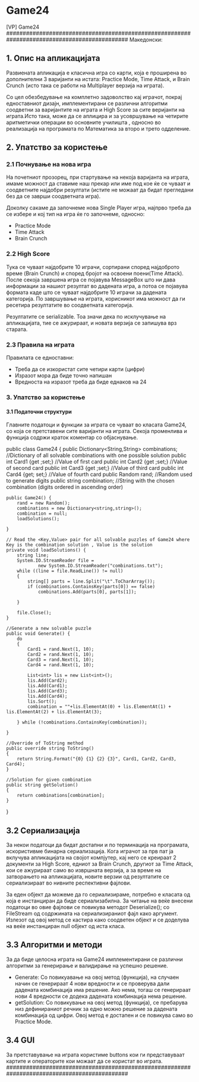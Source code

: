 # Game24

[VP] Game24 
############################################################################################# 
Македонски:
## 1. Опис на апликацијата
Развиената апликација е класична игра со карти, која е проширена во дополнителни 3 варијанти на истата: Practice Mode, Time Attack, и Brain Crunch (исто така се работи на Multiplayer верзија на играта). 

Со цел обезбедување на комплетно задоволство кај играчот, покрај едноставниот дизајн, имплементирани се различни алгоритми соодветни за варијантите на играта и High Score за сите веријанти на играта.Исто така, може да се аплицира и за усовршување на четирите аритметички операции во основните училишта , односно во реализација на програмата по Математика за второ и трето одделение.

## 2. Упатство за користење
### 2.1 Почнување на нова игра
На почетниот прозорец, при стартување на некоја варијанта на играта, имаме можност да ставиме наш прекар или име под кое ќе се чуваат и соодветните најдобри резултати (истите не можаат да бидат прегледани без да се заврши соодветната игра).

Доколку сакаме да започнеме нова Single Player игра, најпрво треба да се избере и кој тип на игра ќе го започнеме, односно:

- Practice Mode
- Time Attack
- Brain Crunch
### 2.2 High Score
Тука се чуваат најдобрите 10 играчи, сортирани според најдоброто време (Brain Crunch) и според бројот на освоени поени(Time Attack).
После секоја завршена игра се појавува MessageBox што ни дава информации за нашиот резултат во дадената игра, а потоа се појавува формата каде што се чуваат најдобрите 10 играчи за дадената категорија. По завршување на играта, корисникот има можност да ги ресетира резултатите во соодветната категорија.

Резултатите се serializable. Тоа значи дека по исклучување на апликацијата, тие се ажурираат, и новата верзија се запишува врз старата.

### 2.3 Правила на играта

Правилата се едноставни: 
- Треба да се изкористат сите четири карти (цифри) 
- Изразот мора да биде точно напишан 
- Вредноста на изразот треба да биде еднаков на 24

### 3. Упатство за користење
#### 3.1 Податочни структури

Главните податоци и функции за играта се чуваат во класата Game24, со која се претставени сите варијанти на играта. Секоја променлива и функција содржи краток коментар со објаснување.

public class Game24 
{
    public Dictionary<String,String> combinations; //Dictionary of all solvable combinations with one possible solution
    public int Card1 {get ;set;} //Value of first card
    public int Card2 {get ;set;} //Value of second card
    public int Card3 {get ;set;} //Value of third card
    public int Card4 {get; set;} //Value of fourth card
    public Random rand; //Random used to generate digits
    public string combination; //String with the chosen combination (digits ordered in ascending order) 

    public Game24() {
        rand = new Random();
        combinations = new Dictionary<string,string>();
        combination = null;
        loadSolutions();

    }

    // Read the <Key,Value> pair for all solvable puzzles of Game24 where Key is the combination solution , Value is the solution
    private void loadSolutions() {
        string line;
        System.IO.StreamReader file =
                new System.IO.StreamReader("combinations.txt");
        while ((line = file.ReadLine()) != null)
        {
            string[] parts = line.Split("\t".ToCharArray());
            if (combinations.ContainsKey(parts[0]) == false)
                combinations.Add(parts[0], parts[1]);

        }

        file.Close();
    }

    //Generate a new solvable puzzle
    public void Generate() {
        do
        {
            Card1 = rand.Next(1, 10);
            Card2 = rand.Next(1, 10);
            Card3 = rand.Next(1, 10);
            Card4 = rand.Next(1, 10);

            List<int> lis = new List<int>();
            lis.Add(Card2);
            lis.Add(Card1);
            lis.Add(Card3);
            lis.Add(Card4);
            lis.Sort();
            combination = ""+lis.ElementAt(0) + lis.ElementAt(1) + lis.ElementAt(2) + lis.ElementAt(3);

        } while (!combinations.ContainsKey(combination));
        
    }

    //Override of ToString method
    public override string ToString()
    {
        return String.Format("{0} {1} {2} {3}", Card1, Card2, Card3, Card4);
    }
    
    //Solution for given combination
    public string getSolution()
    {
        return combinations[combination];
    }
}

## 3.2 Сериализација

За некои податоци да бидат достапни и по терминација на програмата, искористивме бинарна сериализација.
Кога играчот за прв пат ја вклучува апликацијата на својот компјутер, кај него се креираат 2 документи за High Score, едниот за Brain Crunch, другиот за Time Attack, кои се ажурираат само во извршната верзија, а за време на затворањето на апликацијата, новите верзии од резултатите се сериализираат во нивните респективни фајлови. 

За еден објект да можеме да го сериализираме, потребно е класата од која е инстанциран да биде сериализабилна. За читање на веќе внесени податоци во овие фајлови се повикува методот Deserialize(); со FileStream од содржината на сериализираниот фајл како аргумент. Излезот од овој метод се кастира како соодветен објект и се доделува на веќе инстанциран null објект од иста класа.

## 3.3 Алгоритми и методи

За да биде целосна играта на Game24 имплементирани се различни алгоритми за генерирање и валидирање на успешно решение.

- Generate: Со повикуавање на овој метод (функција), на случаен начин се генерираат 4 нови вредности и се проверува дали дадената комбинација има решение. Ако нема, тогаш се генерираат нови 4 вредности се додека дадената комбинација нема решение.
- getSolution: Со повикување на овој метод (функција), се пребарува низ дефинираниот речник за едно можно решение за дадената комбинација од цифри. Овој метод е достапен и се повикува само во Practice Mode.

## 3.4 GUI
За претставување на играта користиме buttons кои ги представуваат картите и операторите кои можаат да се користат во играта.
#############################################################################################

